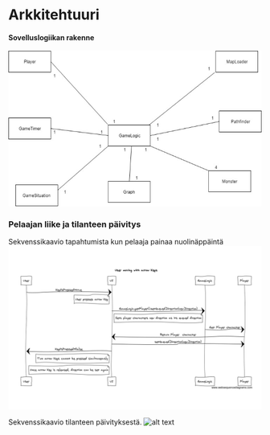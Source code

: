 # Arkkitehtuuri

#### Sovelluslogiikan rakenne
![alt text](https://github.com/RoopeNiemi/OTMtyo/blob/master/dokumentaatio/kuvat/Luokkakaavio.jpg)

### Pelaajan liike ja tilanteen päivitys
Sekvenssikaavio tapahtumista kun pelaaja painaa nuolinäppäintä
![alt text](https://github.com/RoopeNiemi/OTMtyo/blob/master/dokumentaatio/kuvat/pelaajanLiikkuminenSekvenssikaavio.png)

Sekvenssikaavio tilanteen päivityksestä.
![alt text](https://github.com/RoopeNiemi/OTMtyo/blob/master/dokumentaatio/kuvat/tilanteenP%C3%A4ivitysSekvenssikaavio.png)

